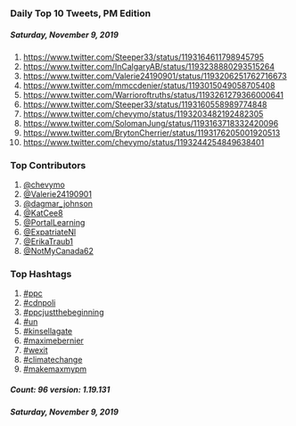 ### Daily Top 10 Tweets, PM Edition
##### Saturday, November 9, 2019
 1) https://www.twitter.com/Steeper33/status/1193164611798945795
 2) https://www.twitter.com/InCalgaryAB/status/1193238880293515264
 3) https://www.twitter.com/Valerie24190901/status/1193206251762716673
 4) https://www.twitter.com/mmccdenier/status/1193015049058705408
 5) https://www.twitter.com/Warrioroftruths/status/1193261279366000641
 6) https://www.twitter.com/Steeper33/status/1193160558989774848
 7) https://www.twitter.com/chevymo/status/1193203482192482305
 8) https://www.twitter.com/SolomanJung/status/1193163718332420096
 9) https://www.twitter.com/BrytonCherrier/status/1193176205001920513
10) https://www.twitter.com/chevymo/status/1193244254849638401

### Top Contributors
  1) [@chevymo](https://www.twitter.com/chevymo)
  2) [@Valerie24190901](https://www.twitter.com/Valerie24190901)
  3) [@dagmar_johnson](https://www.twitter.com/dagmar_johnson)
  4) [@KatCee8](https://www.twitter.com/KatCee8)
  5) [@PortalLearning](https://www.twitter.com/PortalLearning)
  6) [@ExpatriateNl](https://www.twitter.com/ExpatriateNl)
  7) [@ErikaTraub1](https://www.twitter.com/ErikaTraub1)
  8) [@NotMyCanada62](https://www.twitter.com/NotMyCanada62)


### Top Hashtags

  1) [#ppc](https://www.twitter.com/hashtag/ppc)
  2) [#cdnpoli](https://www.twitter.com/hashtag/cdnpoli)
  3) [#ppcjustthebeginning](https://www.twitter.com/hashtag/ppcjustthebeginning)
  4) [#un](https://www.twitter.com/hashtag/un)
  5) [#kinsellagate](https://www.twitter.com/hashtag/kinsellagate)
  6) [#maximebernier](https://www.twitter.com/hashtag/maximebernier)
  7) [#wexit](https://www.twitter.com/hashtag/wexit)
  8) [#climatechange](https://www.twitter.com/hashtag/climatechange)
  9) [#makemaxmypm](https://www.twitter.com/hashtag/makemaxmypm)

##### Count: 96	version: 1.19.131
##### Saturday, November 9, 2019

